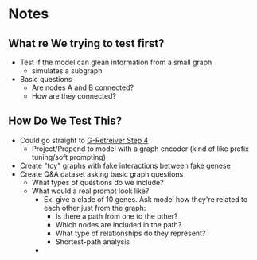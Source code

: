 # Notes
## What re We trying to test first?
* Test if the model can glean information from a small graph
    * simulates a subgraph
* Basic questions
    * Are nodes A and B connected?
    * How are they connected?

## How Do We Test This?
* Could go straight to [G-Retreiver Step 4](images/Screenshot%202024-10-24%20at%2010.35.49 AM.png)
    * Project/Prepend to model with a graph encoder (kind of like prefix tuning/soft prompting)
* Create "toy" graphs with fake interactions between fake genese
* Create Q&A dataset asking basic graph questions
    * What types of questions do we include?
    * What would a real prompt look like?
        - Ex: give a clade of 10 genes. Ask model how they're related to each other just from the graph:
            - Is there a path from one to the other?
            - Which nodes are included in the path?
            - What type of relationships do they represent?
            - Shortest-path analysis
        - 
    



